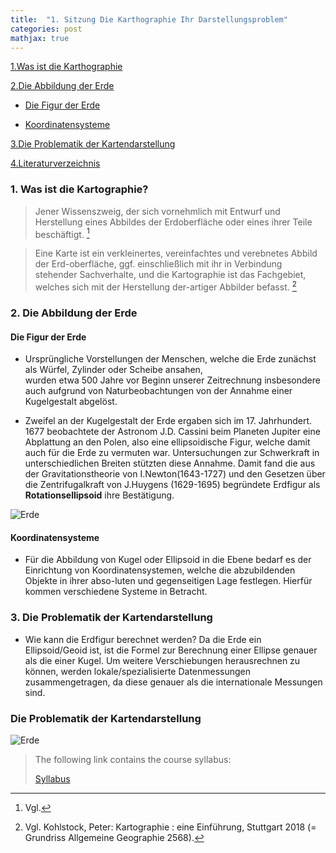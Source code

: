 ```yaml
---
title:  "1. Sitzung Die Karthographie Ihr Darstellungsproblem"
categories: post
mathjax: true
---
```


[1.Was ist die Karthographie](#was-ist-die-kartograhpie)

[2.Die Abbildung der Erde](#2.die-abbildung-der-erde)

   - [Die Figur der Erde](#die-figur-der-erde)
  
   - [Koordinatensysteme](#koordinatensysteme)

[3.Die Problematik der Kartendarstellung](#die-problematik-der-kartendarstellung)

[4.Literaturverzeichnis](#Literaturverzeichnis)

### 1. Was ist die Kartographie?
  

> Jener Wissenszweig, der sich vornehmlich mit Entwurf und Herstellung eines Abbildes der Erdoberfläche oder eines ihrer
Teile beschäftigt. [^1]

>Eine Karte ist ein verkleinertes, vereinfachtes und verebnetes Abbild der Erd-oberfläche, ggf. einschließlich mit ihr in Verbindung stehender Sachverhalte, und die Kartographie ist das Fachgebiet, welches sich mit der Herstellung der-artiger Abbilder befasst. [^2]


[^1]: Vgl. 
[^2]: Vgl. Kohlstock, Peter: Kartographie : eine Einführung, Stuttgart 2018 (= Grundriss Allgemeine Geographie 2568).

### 2. Die Abbildung der Erde 


   #### Die Figur der Erde 

  * Ursprüngliche Vorstellungen der Menschen, welche die Erde zunächst als Würfel, Zylinder oder Scheibe ansahen,       
    wurden etwa 500 Jahre vor Beginn unserer Zeitrechnung insbesondere auch aufgrund von Naturbeobachtungen von der 
    Annahme einer Kugelgestalt abgelöst. 
  
  * Zweifel an der Kugelgestalt der Erde ergaben sich im 17. Jahrhundert. 
    1677 beobachtete der Astronom J.D. Cassini beim Planeten Jupiter eine Abplattung an den Polen, 
    also eine ellipsoidische Figur, welche damit auch für die Erde zu vermuten war. 
    Untersuchungen zur Schwerkraft in unterschiedlichen Breiten stützten diese Annahme. 
    Damit fand die aus der Gravitationstheorie von I.Newton(1643-1727) und den Gesetzen über die Zentrifugalkraft von 
    J.Huygens (1629-1695) begründete Erdfigur als **Rotationsellipsoid** ihre Bestätigung.

  ![Erde](https://github.com/Monsieur-Park/monsieur-park.github.io/blob/master/_Images/Earth.jpg?raw=true)

  #### Koordinatensysteme

  * Für die Abbildung von Kugel oder Ellipsoid in die Ebene bedarf es der Einrichtung von Koordinatensystemen, 
    welche die abzubildenden Objekte in ihrer abso-luten und gegenseitigen Lage festlegen. 
    Hierfür kommen verschiedene Systeme in Betracht.



### 3. Die Problematik der Kartendarstellung









- Wie kann die Erdfigur berechnet werden? Da die Erde ein Ellipsoid/Geoid ist, ist die Formel zur Berechnung einer Ellipse genauer als die einer Kugel. Um weitere Verschiebungen herausrechnen zu können, werden lokale/spezialisierte Datenmessungen zusammengetragen, da diese genauer als die internationale Messungen sind.

### Die Problematik der Kartendarstellung


![Erde](https://github.com/Monsieur-Park/monsieur-park.github.io/blob/master/_Images/Earth.jpg?raw=true)

> The following link contains the course syllabus:
>
>[Syllabus](https://s3-us-west-2.amazonaws.com/udacity-printer/production/syllabus/syllabus-nd013-ent-2.0.0-en-us.pdf)

